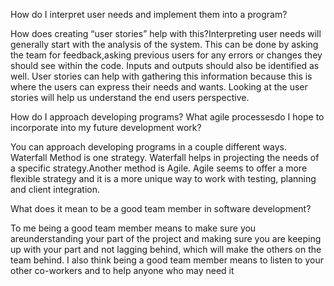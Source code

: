 How do I interpret user needs and implement them into a program? 

How does creating “user stories” help with this?Interpreting user needs will generally start with the analysis of the system.  This can be done by asking the team for feedback,asking previous users for any errors or changes they should see within the code.  Inputs and outputs should also be identified as well. User stories can help with gathering this information because this is where the users can express their needs and wants.  Looking at the user stories will help us understand the end users perspective. 

How do I approach developing programs? What agile processesdo I hope to incorporate into my future development work?

You can approach developing programs in a couple different ways.  Waterfall Method is one strategy.  Waterfall helps in projecting the needs of a specific strategy.Another method is Agile.  Agile seems to offer a more flexible strategy and it is a more unique way to work with testing, planning and client integration.

What does it mean to be a good team member in software development?

To me being a good team member means to make sure you areunderstanding your part of the project and making sure you are keeping up with your part and not lagging behind, which will make the others on the team behind.  I also think being a good team member means to listen to your other co-workers and to help anyone who may need it
